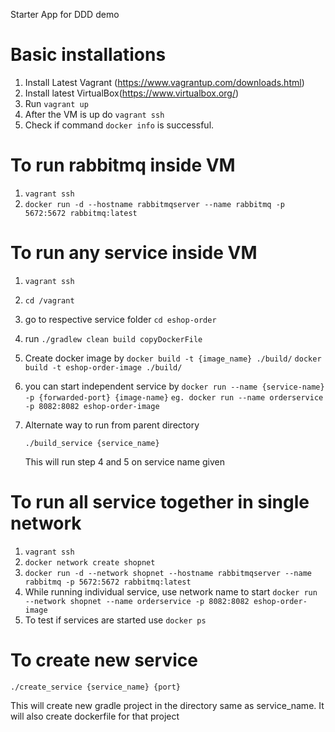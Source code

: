 Starter App for DDD demo

# Basic installations #
1. Install Latest Vagrant (https://www.vagrantup.com/downloads.html)
2. Install latest VirtualBox(https://www.virtualbox.org/)
3. Run `vagrant up`
4. After the VM is up do `vagrant ssh`
5. Check if command `docker info` is successful.

# To run rabbitmq inside VM #

1. `vagrant ssh`
2. `docker run -d --hostname rabbitmqserver --name rabbitmq -p 5672:5672 rabbitmq:latest`


# To run any service inside VM #
1. `vagrant ssh`
2. `cd /vagrant`
3. go to respective service folder
    `cd eshop-order`
4. run `./gradlew clean build copyDockerFile`
5. Create docker image by 
    `docker build -t {image_name} ./build/`
    `docker build -t eshop-order-image ./build/`
6. you can start independent service by 
    `docker run --name {service-name} -p {forwarded-port} {image-name}`
    `eg. docker run --name orderservice -p 8082:8082 eshop-order-image`
    
    
7. Alternate way to run from parent directory

    `./build_service {service_name}`
    
    This will run step 4 and 5 on service name given
    
    
# To run all service together in single network #

1. `vagrant ssh`
2. `docker network create shopnet`
3. `docker run -d --network shopnet --hostname rabbitmqserver --name rabbitmq -p 5672:5672 rabbitmq:latest`
4. While running individual service, use network name to start
    `docker run --network shopnet --name orderservice -p 8082:8082 eshop-order-image`
5. To test if services are started use `docker ps`

# To create new service #

`./create_service {service_name} {port}`

This will create new gradle project in the directory same as service_name. 
It will also create dockerfile for that project


